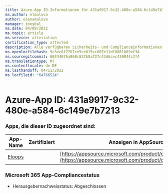 ```yaml
---
title: Azure-App ID-Informationen für 431a9917-9c32-480e-a584-6c149e7b7213
ms.author: elmalova
author: elenamalova
manager: tonybal
ms.date: 04/09/2022
ms.topic: article
ms.service: attestation
certification_type: attested
description: Alle verfügbaren Sicherheits- und Complianceinformationen für 431a9917-9c32-480e-a584-6c149e7b7213.
ms.openlocfilehash: 9c3ee8f7707ce5ce015ec007e11df8861b69ef34
ms.sourcegitcommit: 60344676a860c837b8a727c43d6cec430044c3f4
ms.translationtype: MT
ms.contentlocale: de-DE
ms.lasthandoff: 04/11/2022
ms.locfileid: "64766524"
---
```

# <a name="azure-app-id-431a9917-9c32-480e-a584-6c149e7b7213"></a>Azure-App ID: 431a9917-9c32-480e-a584-6c149e7b7213


### <a name="apps-associated-with-this-id"></a>Apps, die dieser ID zugeordnet sind:
| **App-Name** | **Zertifiziert** | **Anzeigen in AppSource** |
|--------------|---------------|-----------------------|
| [Eloops](../forward/WA200002287.md) |  | [https://appsource.microsoft.com/product/office/WA200002287](https://appsource.microsoft.com/product/office/WA200002287) |

### <a name="microsoft-365-app-compliance-status"></a>Microsoft 365 App-Compliancestatus
- Herausgebernachweisstatus: Abgeschlossen

